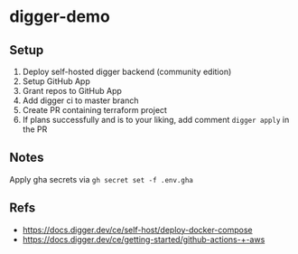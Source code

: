 # digger-demo

## Setup

1. Deploy self-hosted digger backend (community edition)
2. Setup GitHub App
3. Grant repos to GitHub App
4. Add digger ci to master branch
5. Create PR containing terraform project
6. If plans successfully and is to your liking, add comment `digger apply` in the PR

## Notes

Apply gha secrets via `gh secret set -f .env.gha`

## Refs

- <https://docs.digger.dev/ce/self-host/deploy-docker-compose>
- <https://docs.digger.dev/ce/getting-started/github-actions-+-aws>
